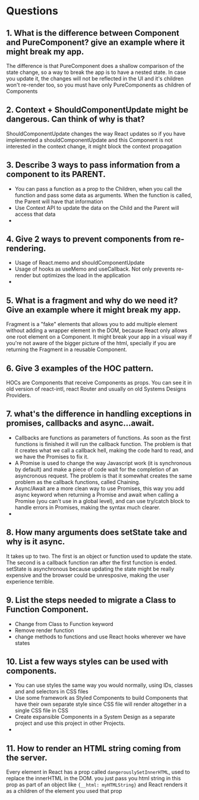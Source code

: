 
# Questions

## 1. What is the difference between Component and PureComponent? give an example where it might break my app.
The difference is that PureComponent does a shallow comparison of the state change, so a way to break the app is to have a nested state. In case you update it, the changes will not be reflected in the UI and it's children won't re-render too, so you must have only PureComponents as children of Components

## 2. Context + ShouldComponentUpdate might be dangerous. Can think of why is that?
ShouldComponentUpdate changes the way React updates so if you have implemented a shouldComponentUpdate and this Component is not interested in the context change, it might block the context propagation 

## 3. Describe 3 ways to pass information from a component to its PARENT.
- You can pass a function as a prop to the Children, when you call the function and pass some data as arguments. When the function is called, the Parent will have that information
- Use Context API to update the data on the Child and the Parent will access that data
- 
## 4. Give 2 ways to prevent components from re-rendering.
- Usage of React.memo and shouldComponentUpdate
- Usage of hooks as useMemo and useCallback. Not only prevents re-render but optimizes the load in the application
- 
## 5. What is a fragment and why do we need it? Give an example where it might break my app.
Fragment is a "fake" elements that allows you to add multiple element without adding a wrapper element in the DOM, because React only allows one root element on a Component. It might break your app in a visual way if you're not aware of the bigger picture of the html, specially if you are returning the Fragment in a reusable Component.

## 6. Give 3 examples of the HOC pattern.
 HOCs are Components that receive Components as props. You can see it in old version of react-intl, react Router and usually on old Systems Designs Providers.
 
## 7. what's the difference in handling exceptions in promises, callbacks and async...await.
- Callbacks are functions as parameters of functions. As soon as the first functions is finished it will run the callback function. The problem is that it creates what we call a callback hell, making the code hard to read, and we have the Promises to fix it.
- A Promise is used to change the way Javascript work (it is synchronous by default) and make a piece of code wait for the completion of an asyncronous request. The problem is that it somewhat creates the same problem as the callback functions, called Chaining.
- Async/Await are a more clean way to use Promises, this way you add async keyword when returning a Promise and await when calling a Promise (you can't use in a global level), and can use try/catch block to handle errors in Promises, making the syntax much clearer.
- 
## 8. How many arguments does setState take and why is it async.
It takes up to two. The first is an object or function used to update the state. The second is a callback function ran after the first function is ended. setState is asynchronous because updating the state might be really expensive and the browser could be unresposive, making the user experience terrible.

## 9. List the steps needed to migrate a Class to Function Component.
- Change from Class to Function keyword
- Remove render function
- change methods to functions and use React hooks wherever we have states

## 10. List a few ways styles can be used with components.
- You can use styles the same way you would normally, using IDs, classes and and selectors in CSS files
- Use some framework as Styled Components to build Components that have their own separate style since CSS file will render altogether in a single CSS file in CSS
- Create expansible Components in a System Design as a separate project and use this project in other Projects.
- 
## 11. How to render an HTML string coming from the server.
Every element in React has a prop called `dangerouslySetInnerHTML`, used to replace the innerHTML in the DOM. you just pass you html string in this prop as part of an object like `{__html: myHTMLString}` and React renders it as a children of the element you used that prop
